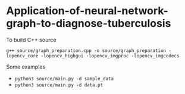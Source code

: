 # Application-of-neural-network-graph-to-diagnose-tuberculosis
To build C++ source

`g++ source/graph_preparation.cpp -o source/graph_preparation -lopencv_core -lopencv_highgui -lopencv_imgproc -lopencv_imgcodecs`

Some examples

*   `python3 source/main.py -d sample_data`
*   `python3 source/main.py -d data.pt`
